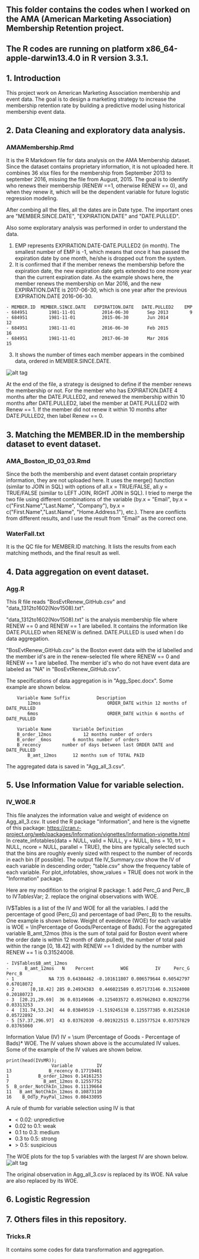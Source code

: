 ## This folder contains the codes when I worked on the AMA (American Marketing Association) Membership Retention project.
## The R codes are running on platform x86_64-apple-darwin13.4.0 in R version 3.3.1. 

## 1. Introduction
This project work on American Marketing Association membership and event data. The goal is to design a marketing strategy to increase the membership retention rate by building a predictive model using historical membership event data.

## 2. Data Cleaning and exploratory data analysis.

### AMAMembership.Rmd 
It is the R Markdown file for data analysis on the AMA Membership dataset. Since the dataset contains proprietary information, it is not uploaded here. It combines 36 xlsx files for the membership from September 2013 to september 2016, missing the file from August, 2015. The goal is to identify who renews their membership (RENEW ==1, otherwise RENEW == 0), and when they renew it, which will be the dependent variable for future logistic regression modeling. 
 
 After combing all the files, all the dates are in Date type. The important ones are "MEMBER.SINCE.DATE", "EXPIRATION.DATE" and "DATE.PULLED".
 
 Also some exploratary analysis was performed in order to understand the data.
 1. EMP represents EXPIRATION.DATE-DATE.PULLED2 (in month). The smallest number of EMP is -1, which means that once it has passed the expiration date by one month, he/she is dropped out from the system.
 2. It is confirmed that if the member renews the membership before the expiration date, the new expiration date gets extended to one more year than the current expiration date. As the example shows here, the member renews the membership on Mar 2016, and the new EXPIRATION.DATE is 2017-06-30, which is one year after the previous EXPIRATION.DATE 2016-06-30.
 ```
 - MEMBER.ID  MEMBER.SINCE.DATE   EXPIRATION.DATE   DATE.PULLED2    EMP
 - 684951        1981-11-01          2014-06-30       Sep 2013        9
 - 684951        1981-11-01          2015-06-30       Jun 2014        12
 - 684951        1981-11-01          2016-06-30       Feb 2015        16
 - 684951        1981-11-01          2017-06-30       Mar 2016        15
 ```
 3. It shows the number of times each member appears in the combined data, ordered in MEMBER.SINCE.DATE.
 
 ![alt tag](https://github.com/GeneralBunny/InternScitics/blob/master/AppearFreq.jpeg)

At the end of the file, a strategy is designed to define if the member renews the membership or not. For the member who has EXPIRATION.DATE 4 months after the DATE.PULLED2, and renewed the membership within 10 months after DATE.PULLED2, label the member at DATE.PULLED2 with Renew == 1. If the member did not renew it within 10 months after DATE.PULLED2, then label Renew == 0.

## 3. Matching the MEMBER.ID in the membership dataset to event dataset.

### AMA_Boston_ID_03_03.Rmd 
Since the both the membership and event dataset contain proprietary information, they are not uploaded here. It uses the merge() function (similar to JOIN in SQL) with options of all.x = TRUE/FALSE, all.y = TRUE/FALSE (similar to LEFT JOIN, RIGHT JOIN in SQL). I tried to merge the two file using different combinations of the variable (by.x = "Email", by.x = c("First.Name","Last.Name", "Company"), by.x = c("First.Name","Last.Name", "Home.Address.1"), etc.). There are conflicts from different results, and I use the result from "Email" as the correct one.

### WaterFall.txt 
It is the QC file for MEMBER.ID matching. It lists the results from each matching methods, and the final result as well.

## 4. Data aggregation on event dataset.
### Agg.R
This R file reads "BosEvtRenew_GitHub.csv" and "data_1312to1602(Nov1508).txt". 

"data_1312to1602(Nov1508).txt" is the analysis membership file where RENEW == 0 and RENEW == 1 are labelled. It contains the information like DATE.PULLED when RENEW is defined. DATE.PULLED is used when I do data aggregation. 

"BosEvtRenew_GitHub.csv" is the Boston event data with the id labelled and the member id's are in the renew-selected file where RENEW == 0 and RENEW == 1 are labelled. The member id's who do not have event data are labeled as "NA" in "BosEvtRenew_GitHub.csv".

The specifications of data aggregation is in "Agg_Spec.docx". Some example are shown below.
```
	Variable Name Suffix          Description
        12mos	                      ORDER_DATE within 12 months of DATE_PULLED
        6mos	                      ORDER_DATE within 6 months of DATE_PULLED
```

```
	Variable Name		 Variable Definition
	B_order_12mos            12 months number of orders
	B_order _6mos 		 6 months number of orders
	B_recency		 number of days between last ORDER DATE and DATE_PULLED
        B_amt_12mos		 12 months sum of TOTAL PAID
```
The aggregated data is saved in "Agg_all_3.csv".

## 5. Use Information Value for variable selection.
### IV_WOE.R
This file analyzes the information value and weight of evidence on Agg_all_3.csv. It used the R package "Information", and here is the vignette of this package: https://cran.r-project.org/web/packages/Information/vignettes/Information-vignette.html In create_infotables(data = NULL, valid = NULL, y = NULL, bins = 10, trt = NULL, ncore = NULL, parallel = TRUE), the bins are typically selected such that the bins are roughly evenly sized with respect to the number of records in each bin (if possible). The output file IV_Summary.csv show the IV of each variable in descending order; "table.csv" show the frequency table of each variable. For plot_infotables, show_values = TRUE does not work in the "Information" package.

Here are my modifition to the original R package: 1. add Perc_G and Perc_B to IV$Tables$Var; 2. replace the original observations with WOE.

IV$Tables is a list of the IV and WOE for all the variables. I add the percentage of good (Perc_G) and percentage of bad (Perc_B) to the results. One example is shown below. Weight of eveidence (WOE) for each variable is 
WOE = \ln(Percentage of Goods/Percentage of Bads). For the aggregated variable B_amt_12mos (this is the sum of total paid for Boston event where the order date is within 12 month of date.pulled), the number of total paid within the range [0, 18.42] with RENEW == 1 divided by the number with RENEW == 1 is 0.31524008.
```
- IV$Tables$B_amt_12mos
-      B_amt_12mos   N    Percent          WOE          IV     Perc_G     Perc_B
- 1             NA 735 0.64304462 -0.101611807 0.006579644 0.60542797 0.67018072
- 2      [0,18.42] 285 0.24934383  0.446021589 0.057173146 0.31524008 0.20180723
- 3  [20.21,29.69]  36 0.03149606 -0.125403572 0.057662843 0.02922756 0.03313253
- 4  [31.74,53.24]  44 0.03849519 -1.519245138 0.125577385 0.01252610 0.05722892
- 5 [57.37,296.97]  43 0.03762030 -0.001922515 0.125577524 0.03757829 0.03765060
```

Information Value (IV) 
IV = \sum (Percentage of Goods - Percentage of Bads)\* WOE. The IV values shown above is the accumulated IV values. 
Some of the example of the IV values are shown below. 
```
print(head(IVsMR));
                 Variable         IV
13              B_recency 0.17719401
1           B_order_12mos 0.14161253
7             B_amt_12mos 0.12557752
5  B_order_NotChkIn_12mos 0.11139664
11   B_amt_NotChkIn_12mos 0.10873110
16    B_OdTp_PayPal_12mos 0.08433095
```

A rule of thumb for variable selection using IV is that 
* \< 0.02: unpredictive 
* 0.02 to 0.1: weak 
* 0.1 to 0.3: medium 
* 0.3 to 0.5: strong
* \> 0.5: suspicious

The WOE plots for the top 5 variables with the largest IV are shown below.
![alt tag](https://github.com/GeneralBunny/InternScitics/blob/master/WOE_5Var.jpeg)

The original observation in Agg_all_3.csv is replaced by its WOE. NA value are also replaced by its WOE.

## 6. Logistic Regression

## 7. Others files in this repository.
### Tricks.R 
It contains some codes for data transformation and aggregation.
